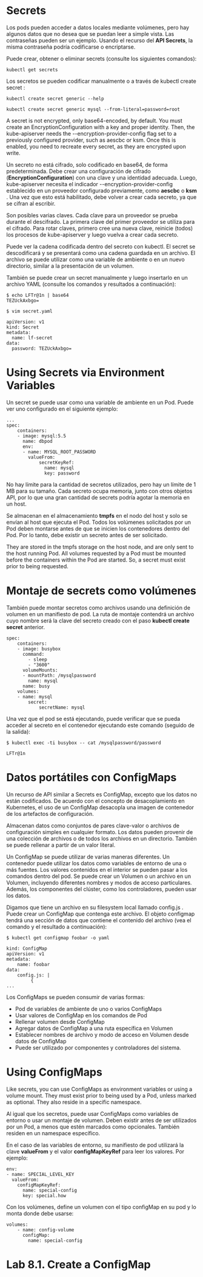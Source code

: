 # Secrets

Los pods pueden acceder a datos locales mediante volúmenes, pero hay algunos datos que no desea que se puedan leer a simple vista. Las contraseñas pueden ser un ejemplo. Usando el recurso del  **API Secrets**, la misma contraseña podría codificarse o encriptarse.


Puede crear, obtener o eliminar secrets (consulte los siguientes comandos):


``kubectl get secrets ``

Los secretos se pueden codificar manualmente o a través de kubectl create secret :

`kubectl create secret generic --help`

`kubectl create secret generic mysql --from-literal=password=root`

A secret is not encrypted, only base64-encoded, by default. You must create an EncryptionConfiguration with a key and proper identity. Then, the kube-apiserver needs the --encryption-provider-config flag set to a previously configured provider, such as aescbc or ksm. Once this is enabled, you need to recreate every secret, as they are encrypted upon write. 

Un secreto no está cifrado, solo codificado en base64, de forma predeterminada. Debe crear una configuración de cifrado (**EncryptionConfiguration**)  con una clave y una identidad adecuada. Luego, kube-apiserver necesita el indicador --encryption-provider-config establecido en un proveedor configurado previamente, como **aescbc** o **ksm** . Una vez que esto está habilitado, debe volver a crear cada secreto, ya que se cifran al escribir. 

Son posibles varias claves. Cada clave para un proveedor se prueba durante el descifrado. La primera clave del primer proveedor se utiliza para el cifrado. Para rotar claves, primero cree una nueva clave, reinicie (todos) los procesos de kube-apiserver y luego vuelva a crear cada secreto. 

Puede ver la cadena codificada dentro del secreto con kubectl. El secret se descodificará y se presentará como una cadena guardada en un archivo. El archivo se puede utilizar como una variable de ambiente o en un nuevo directorio, similar a la presentación de un volumen.



También se puede crear un secret manualmente y luego insertarlo en un archivo YAML (consulte los comandos y resultados a continuación):

```
$ echo LFTr@1n | base64
TEZUckAxbgo=
```
```
$ vim secret.yaml

apiVersion: v1
kind: Secret
metadata:
  name: lf-secret
data:
  password: TEZUckAxbgo=
```

# Using Secrets via Environment Variables


Un secret se puede usar como una variable de ambiente en un Pod. Puede ver uno configurado en el siguiente ejemplo:

```
...
spec:
    containers:
    - image: mysql:5.5
      name: dbpod
      env:
      - name: MYSQL_ROOT_PASSWORD
        valueFrom:
            secretKeyRef:
              name: mysql
              key: password 

```
No hay límite para la cantidad de secretos utilizados, pero hay un límite de 1 MB para su tamaño. Cada secreto ocupa memoria, junto con otros objetos API, por lo que una gran cantidad de secrets podría agotar la memoria en un host.

Se almacenan en el almacenamiento **tmpfs** en el nodo del host y solo se envían al host que ejecuta el Pod. Todos los volúmenes solicitados por un Pod deben montarse antes de que se inicien los contenedores dentro del Pod. Por lo tanto, debe existir un secreto antes de ser solicitado.



They are stored in the tmpfs storage on the host node, and are only sent to the host running Pod. All volumes requested by a Pod must be mounted before the containers within the Pod are started. So, a secret must exist prior to being requested.

# Montaje de secrets como volúmenes

También puede montar secretos como archivos usando una definición de volumen en un manifiesto de pod. La ruta de montaje contendrá un archivo cuyo nombre será la clave del secreto creado con el paso **kubectl create secret** anterior.

```
spec:
    containers:
    - image: busybox
      command:
        - sleep
        - "3600"
      volumeMounts:
      - mountPath: /mysqlpassword
        name: mysql
      name: busy
    volumes:
    - name: mysql
        secret:
            secretName: mysql

````
Una vez que el pod se está ejecutando, puede verificar que se pueda acceder al secreto en el contenedor ejecutando este comando (seguido de la salida):

```
$ kubectl exec -ti busybox -- cat /mysqlpassword/password

LFTr@1n

```

# Datos portátiles con ConfigMaps

Un recurso de API similar a Secrets es ConfigMap, excepto que los datos no están codificados. De acuerdo con el concepto de desacoplamiento en Kubernetes, el uso de un ConfigMap desacopla una imagen de contenedor de los artefactos de configuración. 

Almacenan datos como conjuntos de pares clave-valor o archivos de configuración simples en cualquier formato. Los datos pueden provenir de una colección de archivos o de todos los archivos en un directorio. También se puede rellenar a partir de un valor literal. 

Un ConfigMap se puede utilizar de varias maneras diferentes. Un contenedor puede utilizar los datos como variables de entorno de una o más fuentes. Los valores contenidos en el interior se pueden pasar a los comandos dentro del pod. Se puede crear un Volumen o un archivo en un Volumen, incluyendo diferentes nombres y modos de acceso particulares. Además, los componentes del clúster, como los controladores, pueden usar los datos.



Digamos que tiene un archivo en su filesystem local llamado config.js . Puede crear un ConfigMap que contenga este archivo. El objeto configmap tendrá una sección de datos que contiene el contenido del archivo (vea el comando y el resultado a continuación):

```
$ kubectl get configmap foobar -o yaml

kind: ConfigMap
apiVersion: v1
metadata:
    name: foobar
data:
    config.js: |
         {
...

```
Los ConfigMaps se pueden consumir de varias formas:


- Pod de variables de ambiente de uno o varios ConfigMaps
- Usar valores de ConfigMap en los comandos de Pod
- Rellenar volumen desde ConfigMap
- Agregar datos de ConfigMap a una ruta específica en Volumen
- Establecer nombres de archivo y modo de acceso en Volumen desde datos de ConfigMap
- Puede ser utilizado por componentes y controladores del sistema.

# Using ConfigMaps

Like secrets, you can use ConfigMaps as environment variables or using a volume mount. They must exist prior to being used by a Pod, unless marked as optional. They also reside in a specific namespace.

Al igual que los secretos, puede usar ConfigMaps como variables de entorno o usar un montaje de volumen. Deben existir antes de ser utilizados por un Pod, a menos que estén marcados como opcionales. También residen en un namespace específico.

En el caso de las variables de entorno, su manifiesto de pod utilizará la clave **valueFrom** y el valor **configMapKeyRef** para leer los valores. Por ejemplo:

```
env:
- name: SPECIAL_LEVEL_KEY
  valueFrom:
    configMapKeyRef:
      name: special-config
      key: special.how

```

Con los volúmenes, define un volumen con el tipo configMap en su pod y lo monta donde debe usarse:

```
volumes:
    - name: config-volume
      configMap:
        name: special-config
```


# Lab 8.1. Create a ConfigMap

